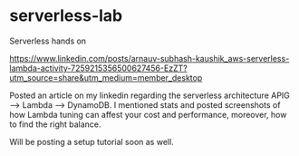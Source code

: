 # serverless-lab
Serverless hands on

https://www.linkedin.com/posts/arnauv-subhash-kaushik_aws-serverless-lambda-activity-7259215356500627456-EzZT?utm_source=share&utm_medium=member_desktop

Posted an article on my linkedin regarding the serverless architecture APIG --> Lambda --> DynamoDB.
I mentioned stats and posted screenshots of how Lambda tuning can affest your cost and performance, moreover, how to find the right balance.

Will be posting a setup tutorial soon as well.
